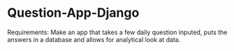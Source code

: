 # Question-App-Django
Requirements: Make an app that takes a few daily question inputed, puts the answers in a database and allows for analytical look at data.
